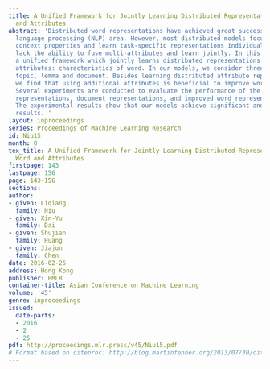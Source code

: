 ```yaml
---
title: A Unified Framework for Jointly Learning Distributed Representations of Word
  and Attributes
abstract: 'Distributed word representations have achieved great success in natural
  language processing (NLP) area. However, most distributed models focus on local
  context properties and learn task-specific representations individually, therefore
  lack the ability to fuse multi-attributes and learn jointly. In this paper, we propose
  a unified framework which jointly learns distributed representations of word and
  attributes: characteristics of word. In our models, we consider three types of attributes:
  topic, lemma and document. Besides learning distributed attribute representations,
  we find that using additional attributes is beneficial to improve word representations.
  Several experiments are conducted to evaluate the performance of the learned topic
  representations, document representations, and improved word representations, respectively.
  The experimental results show that our models achieve significant and competitive
  results. '
layout: inproceedings
series: Proceedings of Machine Learning Research
id: Niu15
month: 0
tex_title: A Unified Framework for Jointly Learning Distributed Representations of
  Word and Attributes
firstpage: 143
lastpage: 156
page: 143-156
sections: 
author:
- given: Liqiang
  family: Niu
- given: Xin-Yu
  family: Dai
- given: Shujian
  family: Huang
- given: Jiajun
  family: Chen
date: 2016-02-25
address: Hong Kong
publisher: PMLR
container-title: Asian Conference on Machine Learning
volume: '45'
genre: inproceedings
issued:
  date-parts:
  - 2016
  - 2
  - 25
pdf: http://proceedings.mlr.press/v45/Niu15.pdf
# Format based on citeproc: http://blog.martinfenner.org/2013/07/30/citeproc-yaml-for-bibliographies/
---
```

